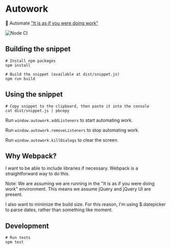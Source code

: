 # Autowork

🤖 Automate ["It is as if you were doing work"](https://pippinbarr.github.io/itisasifyouweredoingwork/)

![Node CI](https://github.com/mking/autowork/workflows/Node%20CI/badge.svg)

## Building the snippet

```
# Install npm packages
npm install

# Build the snippet (available at dist/snippet.js)
npm run build
```

## Using the snippet

```
# Copy snippet to the clipboard, then paste it into the console
cat dist/snippet.js | pbcopy
```

Run `window.autowork.addListeners` to start automating work.

Run `window.autowork.removeListeners` to stop automating work.

Run `window.autowork.killDialogs` to clear the screen.

## Why Webpack?

I want to be able to include libraries if necessary. Webpack is a straightforward way to do this. 

Note: We are assuming we are running in the "It is as if you were doing work" environment. This means we assume jQuery and jQuery UI are present.

I also want to minimize the build size. For this reason, I'm using $.datepicker to parse dates, rather than something like moment.

## Development

```
# Run tests
npm test
```
